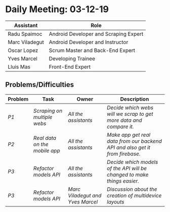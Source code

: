 # Daily Meeting: 03-12-19

| Assistant  | Role  |  
|---|---|
| Radu Spaimoc  | Android Developer and Scraping Expert |   
| Marc Viladegut  | Android Developer and Instructor  |   
| Oscar Lopez |  Scrum Master and Back-End Expert|  
| Yves Marcel | Developing Trainee |
| Lluis Mas |   Front-End Expert |  

## Problems/Difficulties
| Problem  | Task  | Owner | Description |
|---|---|---|---|
| _P1_ | _Scraping on multiple webs_ | _All the assistants_ | _Decide which webs will we scrap to get more data and compare it._ |
| _P2_ | _Real data on the mobile app_ | _All the assistants_ | _Make app get real data from our backend API and also get it from firebase._ |
| _P3_ | _Refactor models API_ | _All the assistants_ | _Decide which models of the API will be changed to make things easier._ |
| _P3_ | _Refactor models API_ | _Marc Viladegut and Yves Marcel_ | _Discussion about the creation of multidevice layouts_ |